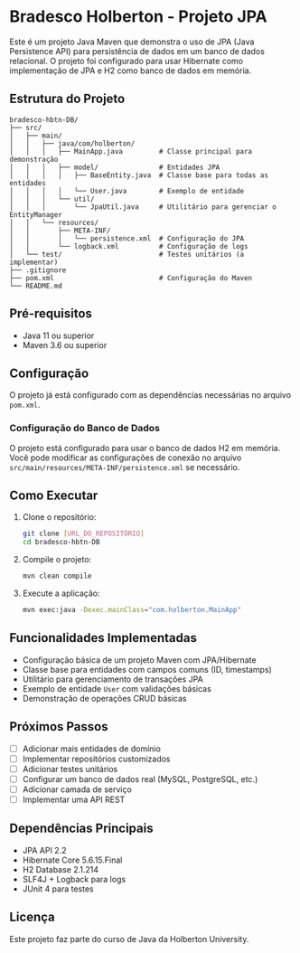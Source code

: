 # Bradesco Holberton - Projeto JPA

Este é um projeto Java Maven que demonstra o uso de JPA (Java Persistence API) para persistência de dados em um banco de dados relacional. O projeto foi configurado para usar Hibernate como implementação de JPA e H2 como banco de dados em memória.

## Estrutura do Projeto

```
bradesco-hbtn-DB/
├── src/
│   ├── main/
│   │   ├── java/com/holberton/
│   │   │   ├── MainApp.java         # Classe principal para demonstração
│   │   │   ├── model/               # Entidades JPA
│   │   │   │   ├── BaseEntity.java  # Classe base para todas as entidades
│   │   │   │   └── User.java        # Exemplo de entidade
│   │   │   └── util/
│   │   │       └── JpaUtil.java     # Utilitário para gerenciar o EntityManager
│   │   └── resources/
│   │       ├── META-INF/
│   │       │   └── persistence.xml  # Configuração do JPA
│   │       └── logback.xml          # Configuração de logs
│   └── test/                        # Testes unitários (a implementar)
├── .gitignore
├── pom.xml                          # Configuração do Maven
└── README.md
```

## Pré-requisitos

- Java 11 ou superior
- Maven 3.6 ou superior

## Configuração

O projeto já está configurado com as dependências necessárias no arquivo `pom.xml`.

### Configuração do Banco de Dados

O projeto está configurado para usar o banco de dados H2 em memória. Você pode modificar as configurações de conexão no arquivo `src/main/resources/META-INF/persistence.xml` se necessário.

## Como Executar

1. Clone o repositório:
   ```bash
   git clone [URL_DO_REPOSITÓRIO]
   cd bradesco-hbtn-DB
   ```

2. Compile o projeto:
   ```bash
   mvn clean compile
   ```

3. Execute a aplicação:
   ```bash
   mvn exec:java -Dexec.mainClass="com.holberton.MainApp"
   ```

## Funcionalidades Implementadas

- Configuração básica de um projeto Maven com JPA/Hibernate
- Classe base para entidades com campos comuns (ID, timestamps)
- Utilitário para gerenciamento de transações JPA
- Exemplo de entidade `User` com validações básicas
- Demonstração de operações CRUD básicas

## Próximos Passos

- [ ] Adicionar mais entidades de domínio
- [ ] Implementar repositórios customizados
- [ ] Adicionar testes unitários
- [ ] Configurar um banco de dados real (MySQL, PostgreSQL, etc.)
- [ ] Adicionar camada de serviço
- [ ] Implementar uma API REST

## Dependências Principais

- JPA API 2.2
- Hibernate Core 5.6.15.Final
- H2 Database 2.1.214
- SLF4J + Logback para logs
- JUnit 4 para testes

## Licença

Este projeto faz parte do curso de Java da Holberton University.
